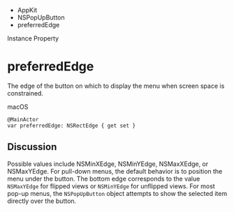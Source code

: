 

- AppKit
- NSPopUpButton
-  preferredEdge 

Instance Property

# preferredEdge

The edge of the button on which to display the menu when screen space is constrained.

macOS

``` source
@MainActor
var preferredEdge: NSRectEdge { get set }
```

## Discussion

Possible values include NSMinXEdge, NSMinYEdge, NSMaxXEdge, or NSMaxYEdge. For pull-down menus, the default behavior is to position the menu under the button. The bottom edge corresponds to the value `NSMaxYEdge` for flipped views or `NSMinYEdge` for unflipped views. For most pop-up menus, the `NSPopUpButton` object attempts to show the selected item directly over the button.

